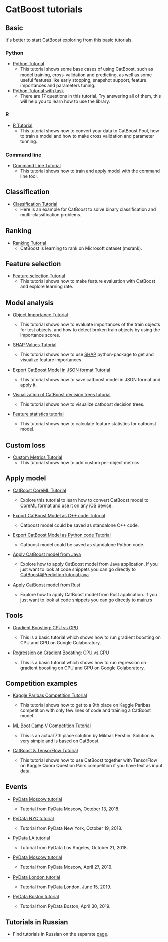 # CatBoost tutorials

## Basic

It's better to start CatBoost exploring from this basic tutorials.

### Python

* [Python Tutorial](python_tutorial.ipynb)
    * This tutorial shows some base cases of using CatBoost, such as model training, cross-validation and predicting, as well as some useful features like early stopping,  snapshot support, feature importances and parameters tuning.
* [Python Tutorial with task](python_tutorial_with_tasks.ipynb)
    * There are 17 questions in this tutorial. Try answering all of them, this will help you to learn how to use the library.

### R

* [R Tutorial](r_tutorial.ipynb)
    * This tutorial shows how to convert your data to CatBoost Pool, how to train a model and how to make cross validation and parameter tunning.

### Command line

* [Command Line Tutorial](cmdline_tutorial/cmdline_tutorial.md)
    * This tutorial shows how to train and apply model with the command line tool.

## Classification

* [Classification Tutorial](classification/classification_tutorial.ipynb)
    * Here is an example for CatBoost to solve binary classification and multi-classification problems.

## Ranking
* [Ranking Tutorial](ranking/ranking_tutorial.ipynb)
    * CatBoost is learning to rank on Microsoft dataset (msrank).

## Feature selection
* [Feature selection Tutorial](feature_selection/eval_tutorial.ipynb)
    * This tutorial shows how to make feature evaluation with CatBoost and explore learning rate.

## Model analysis

* [Object Importance Tutorial](model_analysis/object_importance_tutorial.ipynb)
    * This tutorial shows how to evaluate importances of the train objects for test objects, and how to detect broken train objects by using the importance scores.

* [SHAP Values Tutorial](model_analysis/shap_values_tutorial.ipynb)
    * This tutorial shows how to use [SHAP](https://github.com/slundberg/shap) python-package to get and visualize feature importances.

* [Export CatBoost Model in JSON format Tutorial](model_analysis/model_export_as_json_tutorial.ipynb)
    * This tutorial shows how to save catboost model in JSON format and apply it.

* [Visualization of CatBoost decision trees tutorial](model_analysis/visualize_decision_trees_tutorial.ipynb)
    * This tutorial shows how to visualize catboost decision trees.

* [Feature statistics tutorial](model_analysis/feature_statistics_tutorial.ipynb)
    * This tutorial shows how to calculate feature statistics for catboost model.

## Custom loss

* [Custom Metrics Tutorial](custom_loss/custom_metric_tutorial.md)
    * This tutorial shows how to add custom per-object metrics.

## Apply model

* [CatBoost CoreML Tutorial](apply_model/coreml/coreml_export_tutorial.ipynb)
    * Explore this tutorial to learn how to convert CatBoost model to CoreML format and use it on any iOS device.

* [Export CatBoost Model as C++ code Tutorial](apply_model/model_export_as_cpp_code_tutorial.md)
    * Catboost model could be saved as standalone C++ code.

* [Export CatBoost Model as Python code Tutorial](apply_model/model_export_as_python_code_tutorial.md)
    * Catboost model could be saved as standalone Python code.

* [Apply CatBoost model from Java](apply_model/java/train_model.ipynb)
    * Explore how to apply CatBoost model from Java application. If you just want to look at code snippets you can go directly to [CatBoost4jPredictionTutorial.java](apply_model/java/src/main/java/CatBoost4jPredictionTutorial.java)

* [Apply CatBoost model from Rust](apply_model/rust/train_model.ipynb)
    * Explore how to apply CatBoost model from Rust application. If you just want to look at code snippets you can go directly to [main.rs](apply_model/rust/src/main.rs)

## Tools

* [Gradient Boosting: CPU vs GPU](tools/google_colaboratory_cpu_vs_gpu_tutorial.ipynb)
    * This is a basic tutorial which shows how to run gradient boosting on CPU and GPU on Google Colaboratory.

* [Regression on Gradient Boosting: CPU vs GPU](tools/google_colaboratory_cpu_vs_gpu_regression_tutorial.ipynb)
    * This is a basic tutorial which shows how to run regression on gradient boosting on CPU and GPU on Google Colaboratory.

## Competition examples

* [Kaggle Paribas Competition Tutorial](competition_examples/kaggle_paribas.ipynb)
    * This tutorial shows how to get to a 9th place on Kaggle Paribas competition with only few lines of code and training a CatBoost model.

* [ML Boot Camp V Competition Tutorial](competition_examples/mlbootcamp_v_tutorial.ipynb)
    * This is an actual 7th place solution by Mikhail Pershin. Solution is very simple and is based on CatBoost.

* [CatBoost & TensorFlow Tutorial](competition_examples/quora_w2v.ipynb)
    * This tutorial shows how to use CatBoost together with TensorFlow on Kaggle Quora Question Pairs competition if you have text as input data.

## Events

* [PyData Moscow tutorial](events/pydata_moscow_oct_13_2018.ipynb)
    * Tutorial from PyData Moscow, October 13, 2018.

* [PyData NYC tutorial](events/pydata_nyc_oct_19_2018.ipynb)
    * Tutorial from PyData New York, October 19, 2018.

* [PyData LA tutorial](events/pydata_la_oct_21_2018.ipynb)
    * Tutorial from PyData Los Angeles, October 21, 2018.

* [PyData Moscow tutorial](events/datastart_moscow_apr_27_2019.ipynb)
    * Tutorial from PyData Moscow, April 27, 2019.

* [PyData London tutorial](events/2019_pydata_london/pydata_london_2019.ipynb)
    * Tutorial from PyData London, June 15, 2019.

* [PyData Boston tutorial](events/2019_odsc_east/odsc_east_2019.ipynb)
    * Tutorial from PyData Boston, April 30, 2019.

## Tutorials in Russian

* Find tutorials in Russian on the separate [page](ru/README.md).
